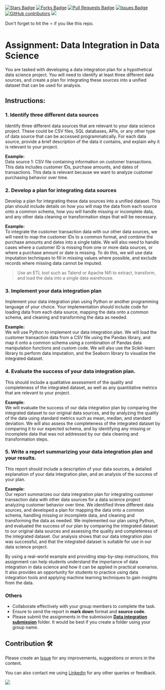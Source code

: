 <a href="https://github.com/drshahizan/special-topic-data-engineering/stargazers"><img src="https://img.shields.io/github/stars/drshahizan/special-topic-data-engineering" alt="Stars Badge"/></a>
<a href="https://github.com/drshahizan/special-topic-data-engineering/network/members"><img src="https://img.shields.io/github/forks/drshahizan/special-topic-data-engineering" alt="Forks Badge"/></a>
<a href="https://github.com/drshahizan/special-topic-data-engineering/pulls"><img src="https://img.shields.io/github/issues-pr/drshahizan/special-topic-data-engineering" alt="Pull Requests Badge"/></a>
<a href="https://github.com/drshahizan/special-topic-data-engineering/issues"><img src="https://img.shields.io/github/issues/drshahizan/special-topic-data-engineering" alt="Issues Badge"/></a>
<a href="https://github.com/drshahizan/special-topic-data-engineering/graphs/contributors"><img alt="GitHub contributors" src="https://img.shields.io/github/contributors/drshahizan/special-topic-data-engineering?color=2b9348"></a>
![](https://visitor-badge.glitch.me/badge?page_id=drshahizan/special-topic-data-engineering)

Don't forget to hit the :star: if you like this repo.

# Assignment: Data Integration in Data Science

You are tasked with developing a data integration plan for a hypothetical data science project. You will need to identify at least three different data sources, and create a plan for integrating these sources into a unified dataset that can be used for analysis.

## Instructions:

### 1. Identify three different data sources
Identify three different data sources that are relevant to your data science project. These could be CSV files, SQL databases, APIs, or any other type of data source that can be accessed programmatically. For each data source, provide a brief description of the data it contains, and explain why it is relevant to your project.

**Example:**<br>
Data source 1: CSV file containing information on customer transactions. This data includes customer IDs, purchase amounts, and dates of transactions. This data is relevant because we want to analyze customer purchasing behavior over time.

### 2. Develop a plan for integrating data sources
Develop a plan for integrating these data sources into a unified dataset. This plan should include details on how you will map the data from each source onto a common schema, how you will handle missing or incomplete data, and any other data cleaning or transformation steps that will be necessary.

**Example:**<br>
To integrate the customer transaction data with our other data sources, we will need to map the customer IDs to a common format, and combine the purchase amounts and dates into a single table. We will also need to handle cases where a customer ID is missing from one or more data sources, or where a purchase amount or date is missing. To do this, we will use data imputation techniques to fill in missing values where possible, and exclude records where missing data cannot be imputed.

> Use an ETL tool such as Talend or Apache Nifi to extract, transform, and load the data into a single data warehouse.


### 3. Implement your data integration plan
Implement your data integration plan using Python or another programming language of your choice. Your implementation should include code for loading data from each data source, mapping the data onto a common schema, and cleaning and transforming the data as needed.

**Example:**<br>
We will use Python to implement our data integration plan. We will load the customer transaction data from a CSV file using the Pandas library, and map it onto a common schema using a combination of Pandas data manipulation functions and custom code. We will also use the Scikit-learn library to perform data imputation, and the Seaborn library to visualize the integrated dataset.

### 4. Evaluate the success of your data integration plan. 
This should include a qualitative assessment of the quality and completeness of the integrated dataset, as well as any quantitative metrics that are relevant to your project.

**Example:**<br>
We will evaluate the success of our data integration plan by comparing the integrated dataset to our original data sources, and by analyzing the quality of the data using standard metrics such as mean, median, and standard deviation. We will also assess the completeness of the integrated dataset by comparing it to our expected schema, and by identifying any missing or incomplete data that was not addressed by our data cleaning and transformation steps.

### 5. Write a report summarizing your data integration plan and your results. 
This report should include a description of your data sources, a detailed explanation of your data integration plan, and an analysis of the success of your plan.

**Example:**<br>
Our report summarizes our data integration plan for integrating customer transaction data with other data sources for a data science project analyzing customer behavior over time. We identified three different data sources, and developed a plan for mapping the data onto a common schema, handling missing or incomplete data, and cleaning and transforming the data as needed. We implemented our plan using Python, and evaluated the success of our plan by comparing the integrated dataset to our original data sources and assessing the quality and completeness of the integrated dataset. Our analysis shows that our data integration plan was successful, and that the integrated dataset is suitable for use in our data science project.

By using a real-world example and providing step-by-step instructions, this assignment can help students understand the importance of data integration in data science and how it can be applied in practical scenarios. It also provides an opportunity for students to practice using data integration tools and applying machine learning techniques to gain insights from the data.

### Others
- Collaborate effectively with your group members to complete the task.
- Ensure to send the report in **mark down** format and **source code**.
- Please submit the assignments in the submission [**Data integration submission**](https://github.com/drshahizan/special-topic-data-engineering/tree/main/assignment/data-integration/submission/) folder. It would be best if you create a folder using your group name.

## Contribution 🛠️
Please create an [Issue](https://github.com/drshahizan/special-topic-data-engineering/issues) for any improvements, suggestions or errors in the content.

You can also contact me using [Linkedin](https://www.linkedin.com/in/drshahizan/) for any other queries or feedback.

![](https://komarev.com/ghpvc/?username=drshahizan&label=Views&color=0e75b6&style=flat)
